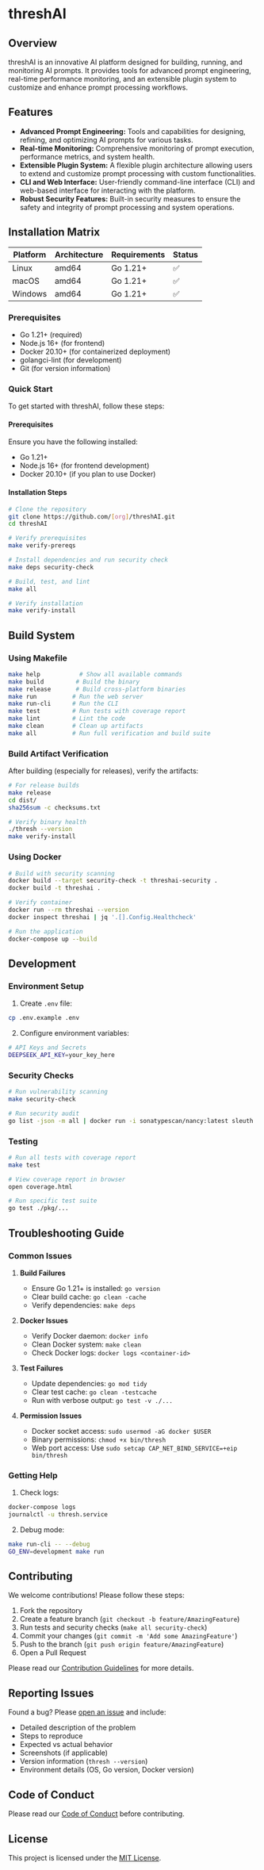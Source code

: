 # threshAI

## Overview
threshAI is an innovative AI platform designed for building, running, and monitoring AI prompts. It provides tools for advanced prompt engineering, real-time performance monitoring, and an extensible plugin system to customize and enhance prompt processing workflows.

## Features
- **Advanced Prompt Engineering:** Tools and capabilities for designing, refining, and optimizing AI prompts for various tasks.
- **Real-time Monitoring:** Comprehensive monitoring of prompt execution, performance metrics, and system health.
- **Extensible Plugin System:** A flexible plugin architecture allowing users to extend and customize prompt processing with custom functionalities.
- **CLI and Web Interface:** User-friendly command-line interface (CLI) and web-based interface for interacting with the platform.
- **Robust Security Features:** Built-in security measures to ensure the safety and integrity of prompt processing and system operations.

## Installation Matrix

| Platform | Architecture | Requirements | Status |
|----------|-------------|--------------|--------|
| Linux    | amd64       | Go 1.21+     | ✅     |
| macOS    | amd64       | Go 1.21+     | ✅     |
| Windows  | amd64       | Go 1.21+     | ✅     |

### Prerequisites
- Go 1.21+ (required)
- Node.js 16+ (for frontend)
- Docker 20.10+ (for containerized deployment)
- golangci-lint (for development)
- Git (for version information)

### Quick Start

To get started with threshAI, follow these steps:

#### Prerequisites
Ensure you have the following installed:
- Go 1.21+
- Node.js 16+ (for frontend development)
- Docker 20.10+ (if you plan to use Docker)

#### Installation Steps
```bash
# Clone the repository
git clone https://github.com/[org]/threshAI.git
cd threshAI

# Verify prerequisites
make verify-prereqs

# Install dependencies and run security check
make deps security-check

# Build, test, and lint
make all

# Verify installation
make verify-install
```

## Build System

### Using Makefile
```bash
make help           # Show all available commands
make build         # Build the binary
make release       # Build cross-platform binaries
make run          # Run the web server
make run-cli      # Run the CLI
make test         # Run tests with coverage report
make lint         # Lint the code
make clean        # Clean up artifacts
make all          # Run full verification and build suite
```

### Build Artifact Verification
After building (especially for releases), verify the artifacts:

```bash
# For release builds
make release
cd dist/
sha256sum -c checksums.txt

# Verify binary health
./thresh --version
make verify-install
```

### Using Docker
```bash
# Build with security scanning
docker build --target security-check -t threshai-security .
docker build -t threshai .

# Verify container
docker run --rm threshai --version
docker inspect threshai | jq '.[].Config.Healthcheck'

# Run the application
docker-compose up --build
```

## Development

### Environment Setup
1. Create `.env` file:
```bash
cp .env.example .env
```

2. Configure environment variables:
```bash
# API Keys and Secrets
DEEPSEEK_API_KEY=your_key_here
```

### Security Checks
```bash
# Run vulnerability scanning
make security-check

# Run security audit
go list -json -m all | docker run -i sonatypescan/nancy:latest sleuth
```

### Testing
```bash
# Run all tests with coverage report
make test

# View coverage report in browser
open coverage.html

# Run specific test suite
go test ./pkg/...
```

## Troubleshooting Guide

### Common Issues

1. **Build Failures**
   - Ensure Go 1.21+ is installed: `go version`
   - Clear build cache: `go clean -cache`
   - Verify dependencies: `make deps`

2. **Docker Issues**
   - Verify Docker daemon: `docker info`
   - Clean Docker system: `make clean`
   - Check Docker logs: `docker logs <container-id>`

3. **Test Failures**
   - Update dependencies: `go mod tidy`
   - Clear test cache: `go clean -testcache`
   - Run with verbose output: `go test -v ./...`

4. **Permission Issues**
   - Docker socket access: `sudo usermod -aG docker $USER`
   - Binary permissions: `chmod +x bin/thresh`
   - Web port access: Use `sudo setcap CAP_NET_BIND_SERVICE=+eip bin/thresh`

### Getting Help

1. Check logs:
```bash
docker-compose logs
journalctl -u thresh.service
```

2. Debug mode:
```bash
make run-cli -- --debug
GO_ENV=development make run
```

## Contributing

We welcome contributions! Please follow these steps:

1. Fork the repository
2. Create a feature branch (`git checkout -b feature/AmazingFeature`)
3. Run tests and security checks (`make all security-check`)
4. Commit your changes (`git commit -m 'Add some AmazingFeature'`)
5. Push to the branch (`git push origin feature/AmazingFeature`)
6. Open a Pull Request

Please read our [Contribution Guidelines](CONTRIBUTING.md) for more details.

## Reporting Issues

Found a bug? Please [open an issue](https://github.com/[org]/threshAI/issues) and include:
- Detailed description of the problem
- Steps to reproduce
- Expected vs actual behavior
- Screenshots (if applicable)
- Version information (`thresh --version`)
- Environment details (OS, Go version, Docker version)

## Code of Conduct

Please read our [Code of Conduct](CODE_OF_CONDUCT.md) before contributing.

## License
This project is licensed under the [MIT License](LICENSE).
